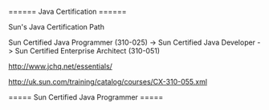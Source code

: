 ====== Java Certification ======


Sun's Java Certification Path


Sun Certified Java Programmer (310-025) -> Sun Certified Java Developer -> Sun Certified Enterprise Architect (310-051)

http://www.jchq.net/essentials/


http://uk.sun.com/training/catalog/courses/CX-310-055.xml

===== Sun Certified Java Programmer =====


